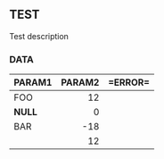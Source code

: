 ## TEST
Test description

### DATA
|PARAM1  |PARAM2 |=ERROR=|
|--------|------:|-------|
| FOO    | 12    |       |
|__NULL__| 0     |       |
| BAR    | -18   |       |
|        | 12    |       |
